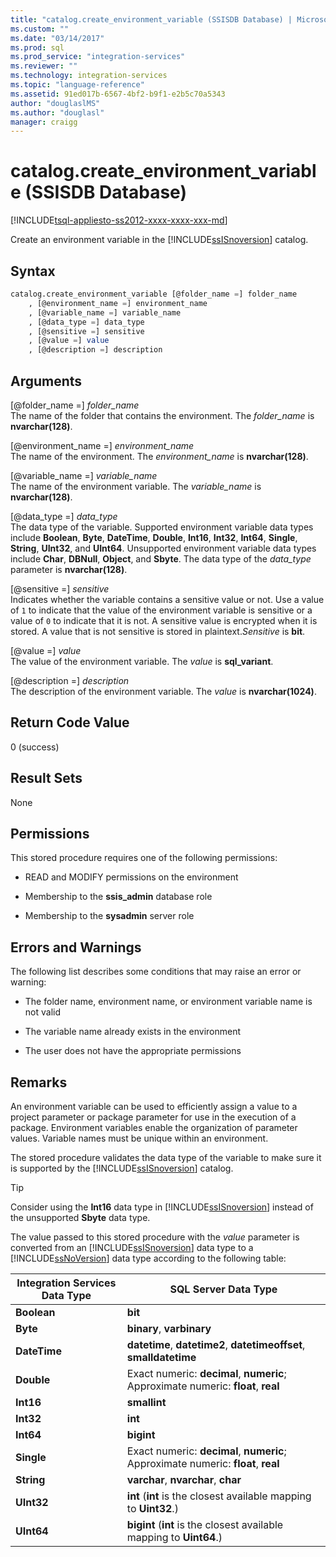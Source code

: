 ```yaml
---
title: "catalog.create_environment_variable (SSISDB Database) | Microsoft Docs"
ms.custom: ""
ms.date: "03/14/2017"
ms.prod: sql
ms.prod_service: "integration-services"
ms.reviewer: ""
ms.technology: integration-services
ms.topic: "language-reference"
ms.assetid: 91ed017b-6567-4bf2-b9f1-e2b5c70a5343
author: "douglaslMS"
ms.author: "douglasl"
manager: craigg
---
```

# catalog.create_environment_variable (SSISDB Database)
[!INCLUDE[tsql-appliesto-ss2012-xxxx-xxxx-xxx-md](../../includes/tsql-appliesto-ss2012-xxxx-xxxx-xxx-md.md)]

  Create an environment variable in the [!INCLUDE[ssISnoversion](../../includes/ssisnoversion-md.md)] catalog.  
  
## Syntax  
  
```sql  
catalog.create_environment_variable [@folder_name =] folder_name  
    , [@environment_name =] environment_name  
    , [@variable_name =] variable_name  
    , [@data_type =] data_type  
    , [@sensitive =] sensitive  
    , [@value =] value  
    , [@description =] description  
```  
  
## Arguments  
 [@folder_name =] *folder_name*  
 The name of the folder that contains the environment. The *folder_name* is **nvarchar(128)**.  
  
 [@environment_name =] *environment_name*  
 The name of the environment. The *environment_name* is **nvarchar(128)**.  
  
 [@variable_name =] *variable_name*  
 The name of the environment variable. The *variable_name* is **nvarchar(128)**.  
  
 [@data_type =] *data_type*  
 The data type of the variable. Supported environment variable data types include **Boolean**, **Byte**, **DateTime**, **Double**, **Int16**, **Int32**, **Int64**, **Single**, **String**, **UInt32**, and **UInt64**. Unsupported environment variable data types include **Char**, **DBNull**, **Object**, and **Sbyte**. The data type of the *data_type* parameter is **nvarchar(128)**.  
  
 [@sensitive =] *sensitive*  
 Indicates whether the variable contains a sensitive value or not. Use a value of `1` to indicate that the value of the environment variable is sensitive or a value of `0` to indicate that it is not. A sensitive value is encrypted when it is stored. A value that is not sensitive is stored in plaintext.*Sensitive* is **bit**.  
  
 [@value =] *value*  
 The value of the environment variable. The *value* is **sql_variant**.  
  
 [@description =] *description*  
 The description of the environment variable. The *value* is **nvarchar(1024)**.  
  
## Return Code Value  
 0 (success)  
  
## Result Sets  
 None  
  
## Permissions  
 This stored procedure requires one of the following permissions:  
  
-   READ and MODIFY permissions on the environment  
  
-   Membership to the **ssis_admin** database role  
  
-   Membership to the **sysadmin** server role  
  
## Errors and Warnings  
 The following list describes some conditions that may raise an error or warning:  
  
-   The folder name, environment name, or environment variable name is not valid  
  
-   The variable name already exists in the environment  
  
-   The user does not have the appropriate permissions  
  
## Remarks  
 An environment variable can be used to efficiently assign a value to a project parameter or package parameter for use in the execution of a package. Environment variables enable the organization of parameter values. Variable names must be unique within an environment.  
  
 The stored procedure validates the data type of the variable to make sure it is supported by the [!INCLUDE[ssISnoversion](../../includes/ssisnoversion-md.md)] catalog.  
  
> [!TIP]  
>  Consider using the **Int16** data type in [!INCLUDE[ssISnoversion](../../includes/ssisnoversion-md.md)] instead of the unsupported **Sbyte** data type.  
  
 The value passed to this stored procedure with the *value* parameter is converted from an [!INCLUDE[ssISnoversion](../../includes/ssisnoversion-md.md)] data type to a [!INCLUDE[ssNoVersion](../../includes/ssnoversion-md.md)] data type according to the following table:  
  
|Integration Services Data Type|SQL Server Data Type|  
|------------------------------------|--------------------------|  
|**Boolean**|**bit**|  
|**Byte**|**binary**, **varbinary**|  
|**DateTime**|**datetime**, **datetime2**, **datetimeoffset**, **smalldatetime**|  
|**Double**|Exact numeric: **decimal**, **numeric**; Approximate numeric: **float**, **real**|  
|**Int16**|**smallint**|  
|**Int32**|**int**|  
|**Int64**|**bigint**|  
|**Single**|Exact numeric: **decimal**, **numeric**; Approximate numeric: **float**, **real**|  
|**String**|**varchar**, **nvarchar**, **char**|  
|**UInt32**|**int** (**int** is the closest available mapping to **Uint32**.)|  
|**UInt64**|**bigint** (**int** is the closest available mapping to **Uint64**.)|  
  
  
